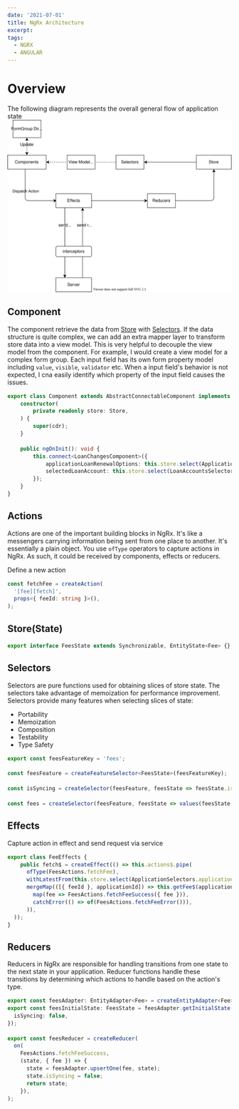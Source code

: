 ```yaml
---
date: '2021-07-01'
title: NgRx Architecture 
excerpt: 
tags: 
  - NGRX
  - ANGULAR
---
```

# Overview
The following diagram represents the overall general flow of application state
![architecture](./images/renewal.svg)

## Component

The component retrieve the data from [Store](#store) with [Selectors](#selectors). If the data structure is quite complex, we can add an extra  mapper layer to transform store data into a view model. This is very helpful to decouple the view model from the component. For example, I would create a view model for a complex form group. Each input field has its own form property model including `value`, `visible`, `validator` etc. When a input field's behavior is not expected, I cna easily identify which property of the input field causes the issues.

```typescript
export class Component extends AbstractConnectableComponent implements OnInit {
    constructor(
        private readonly store: Store,
    ) {
        super(cdr);
    }

    public ngOnInit(): void {
        this.connect<LoanChangesComponent>({
            applicationLoanRenewalOptions: this.store.select(ApplicationSelectors.renewalOptions),
            selectedLoanAccount: this.store.select(LoanAccountsSelectors.selectedLoanAccount),
        });
    }
}
```
## Actions
Actions are one of the important building blocks in NgRx. It's like a messengers carrying information being sent from one place to another. It's essentially a plain object. You use `ofType` operators to capture actions in NgRx. As such, it could be received by components, effects or reducers. 

Define a new action
```typescript
const fetchFee = createAction(
  '[fee][fetch]',
  props<{ feeId: string }>(),
);
```
## Store(State)
```typescript
export interface FeesState extends Synchronizable, EntityState<Fee> {}
```


## Selectors
Selectors are pure functions used for obtaining slices of store state. The selectors take advantage of  memoization for performance improvement.   Selectors provide many features when selecting slices of state:

- Portability
- Memoization
- Composition
- Testability
- Type Safety

```typescript
export const feesFeatureKey = 'fees';

const feesFeature = createFeatureSelector<FeesState>(feesFeatureKey);

const isSyncing = createSelector(feesFeature, feesState => feesState.isSyncing);

const fees = createSelector(feesFeature, feesState => values(feesState.entities));
```

## Effects
Capture action in effect and send request via service
```typescript
export class FeeEffects {
    public fetch$ = createEffect(() => this.actions$.pipe(
      ofType(FeesActions.fetchFee),
      withLatestFrom(this.store.select(ApplicationSelectors.applicationId)),
      mergeMap(([{ feeId }, applicationId]) => this.getFee$(applicationId, feeId).pipe(
        map(fee => FeesActions.fetchFeeSuccess({ fee })),
        catchError(() => of(FeesActions.fetchFeeError())),
      )),
  ));
}
```

## Reducers
Reducers in NgRx are responsible for handling transitions from one state to the next state in your application. Reducer functions handle these transitions by determining which actions to handle based on the action's type.
```typescript
export const feesAdapter: EntityAdapter<Fee> = createEntityAdapter<Fee>();
export const feesInitialState: FeesState = feesAdapter.getInitialState({
  isSyncing: false,
});

export const feesReducer = createReducer(
  on(
    FeesActions.fetchFeeSuccess,
    (state, { fee }) => {
      state = feesAdapter.upsertOne(fee, state);
      state.isSyncing = false;
      return state;
    }),
);
```

